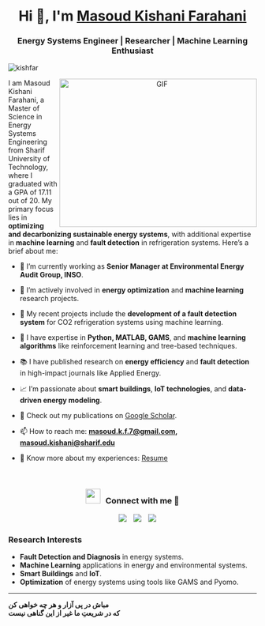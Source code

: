 <h1 align="center">Hi 👋, I'm <a href="https://github.com/kishfar" target="blank">
Masoud Kishani Farahani</a></h1>
<h3 align="center">Energy Systems Engineer | Researcher | Machine Learning Enthusiast</h3>

<p align="left"> <img src="https://komarev.com/ghpvc/?username=kishfar&label=Profile%20views&color=0e75b6&style=flat" alt="kishfar" /> </p>

<a target="_blank" align="center">
  <img align="right" top="500" height="300" width="400" alt="GIF" src="https://media.giphy.com/media/SWoSkN6DxTszqIKEqv/giphy.gif">
</a>

I am Masoud Kishani Farahani, a Master of Science in Energy Systems Engineering from Sharif University of Technology, where I graduated with a GPA of 17.11 out of 20. My primary focus lies in **optimizing and decarbonizing sustainable energy systems**, with additional expertise in **machine learning** and **fault detection** in refrigeration systems. Here’s a brief about me:

- 🔭 I’m currently working as **Senior Manager at Environmental Energy Audit Group, INSO**.
- 🌱 I’m actively involved in **energy optimization** and **machine learning** research projects.
- 💼 My recent projects include the **development of a fault detection system** for CO2 refrigeration systems using machine learning.
- 🤖 I have expertise in **Python, MATLAB, GAMS**, and **machine learning algorithms** like reinforcement learning and tree-based techniques.
- 📚 I have published research on **energy efficiency** and **fault detection** in high-impact journals like Applied Energy.
- 📈 I’m passionate about **smart buildings**, **IoT technologies**, and **data-driven energy modeling**.

- 📝 Check out my publications on [Google Scholar]([https://scholar.google.com/citations?user=pvFE-_0AAAAJ&hl=en](https://scholar.google.com/citations?user=pvFE-_0AAAAJ&hl=en)).
- 📫 How to reach me: **masoud.k.f.7@gmail.com, masoud.kishani@sharif.edu**
- 📄 Know more about my experiences: <a href="https://github.com/kishfar/Masoud-Kishani-Farahani-CV" target="blank">Resume</a>

<br/>

<h3 align="center"><img src="https://media.giphy.com/media/iY8CRBdQXODJSCERIr/giphy.gif" width="30" height="30" style="margin-right: 10px;">Connect with me 🤝</h3>

<p align="center">
 <div align="center" class="icons-social" style="margin-left: 10px;">
    <a style="margin-left: 10px;" target="_blank" href="www.linkedin.com/in/masoud-kishani-farahani">
      <img src="https://img.icons8.com/doodle/40/000000/linkedin--v2.png"></a>
    <a style="margin-left: 10px;" target="_blank" href="https://github.com/kishfar">
      <img src="https://img.icons8.com/doodle/40/000000/github--v1.png"></a>
    <a style="margin-left: 10px;" target="_blank" href="https://scholar.google.com/citations?user=pvFE-_0AAAAJ&hl=en">
      <img src="https://img.icons8.com/ios/50/000000/google-scholar.png"></a>
  </div>
</p>

### Research Interests

- **Fault Detection and Diagnosis** in energy systems.
- **Machine Learning** applications in energy and environmental systems.
- **Smart Buildings** and **IoT**.
- **Optimization** of energy systems using tools like GAMS and Pyomo.

---

<b>مباش در پی آزار و هر چه خواهی کن</b>  
<b>که در شریعتِ ما غیر از این گناهی نیست</b>
